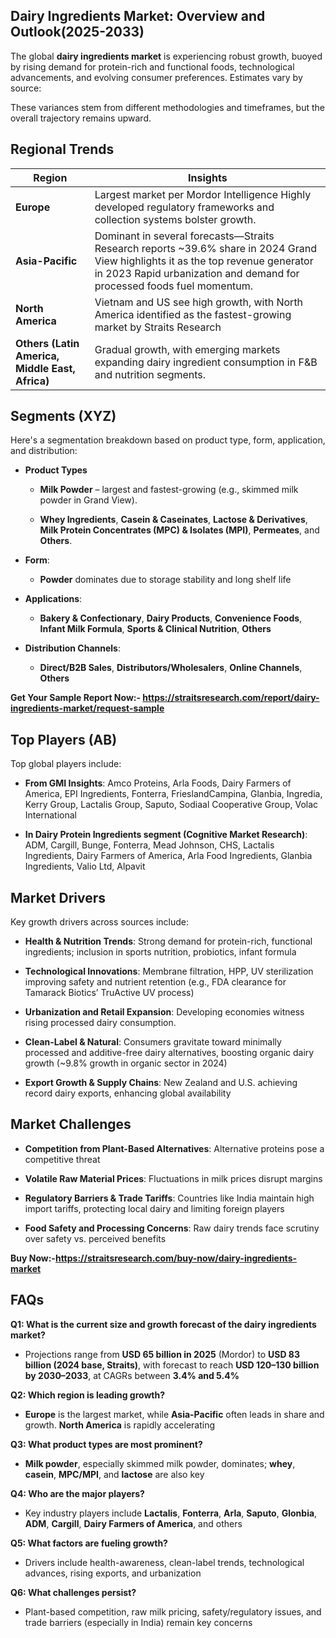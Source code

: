 <h2 data-start="277" data-end="326">Dairy Ingredients Market: Overview and Outlook(2025-2033)</h2>
<p data-start="328" data-end="550">The global <strong data-start="339" data-end="367">dairy ingredients market</strong> is experiencing robust growth, buoyed by rising demand for protein-rich and functional foods, technological advancements, and evolving consumer preferences. Estimates vary by source:</p>
<p data-start="1264" data-end="1372">These variances stem from different methodologies and timeframes, but the overall trajectory remains upward.</p>
<h2 data-start="1379" data-end="1397">Regional Trends</h2>
<div>
<div tabindex="-1">
<table data-start="1399" data-end="2281">
<thead data-start="1399" data-end="1430">
<tr data-start="1399" data-end="1430">
<th data-start="1399" data-end="1418" data-col-size="md">Region</th>
<th data-start="1418" data-end="1430" data-col-size="xl">Insights</th>
</tr>
</thead>
<tbody data-start="1463" data-end="2281">
<tr data-start="1463" data-end="1641">
<td data-start="1463" data-end="1482" data-col-size="md"><strong data-start="1465" data-end="1475">Europe</strong></td>
<td data-start="1482" data-end="1641" data-col-size="xl">Largest market per Mordor Intelligence&nbsp;Highly developed regulatory frameworks and collection systems bolster growth.</td>
</tr>
<tr data-start="1642" data-end="1945">
<td data-start="1642" data-end="1661" data-col-size="md"><strong data-start="1644" data-end="1660">Asia-Pacific</strong></td>
<td data-start="1661" data-end="1945" data-col-size="xl">Dominant in several forecasts&mdash;Straits Research reports ~39.6% share in 2024&nbsp;Grand View highlights it as the top revenue generator in 2023 Rapid urbanization and demand for processed foods fuel momentum.</td>
</tr>
<tr data-start="1946" data-end="2119">
<td data-start="1946" data-end="1965" data-col-size="md"><strong data-start="1948" data-end="1965">North America</strong></td>
<td data-start="1965" data-end="2119" data-col-size="xl">Vietnam and US see high growth, with North America identified as the fastest-growing market by Straits Research</td>
</tr>
<tr data-start="2120" data-end="2281">
<td data-start="2120" data-end="2170" data-col-size="md"><strong data-start="2122" data-end="2169">Others (Latin America, Middle East, Africa)</strong></td>
<td data-col-size="xl" data-start="2170" data-end="2281">Gradual growth, with emerging markets expanding dairy ingredient consumption in F&amp;B and nutrition segments.</td>
</tr>
</tbody>
</table>
</div>
</div>
<h2 data-start="2288" data-end="2305">Segments (XYZ)</h2>
<p data-start="2307" data-end="2398">Here's a segmentation breakdown based on product type, form, application, and distribution:</p>
<ul data-start="2400" data-end="3202">
<li data-start="2400" data-end="2715">
<p data-start="2402" data-end="2458"><strong data-start="2402" data-end="2419">Product Types</strong>&nbsp;</p>
<ul data-start="2461" data-end="2715">
<li data-start="2461" data-end="2552">
<p data-start="2463" data-end="2552"><strong data-start="2463" data-end="2478">Milk Powder</strong> &ndash; largest and fastest-growing (e.g., skimmed milk powder in Grand View).</p>
</li>
<li data-start="2555" data-end="2715">
<p data-start="2557" data-end="2715"><strong data-start="2557" data-end="2577">Whey Ingredients</strong>, <strong data-start="2579" data-end="2602">Casein &amp; Caseinates</strong>, <strong data-start="2604" data-end="2629">Lactose &amp; Derivatives</strong>, <strong data-start="2631" data-end="2683">Milk Protein Concentrates (MPC) &amp; Isolates (MPI)</strong>, <strong data-start="2685" data-end="2698">Permeates</strong>, and <strong data-start="2704" data-end="2714">Others</strong>.</p>
</li>
</ul>
</li>
<li data-start="2717" data-end="2837">
<p data-start="2719" data-end="2728"><strong data-start="2719" data-end="2727">Form</strong>:</p>
<ul data-start="2731" data-end="2837">
<li data-start="2731" data-end="2837">
<p data-start="2733" data-end="2837"><strong data-start="2733" data-end="2743">Powder</strong> dominates due to storage stability and long shelf life&nbsp;</p>
</li>
</ul>
</li>
<li data-start="2839" data-end="3043">
<p data-start="2841" data-end="2858"><strong data-start="2841" data-end="2857">Applications</strong>:</p>
<ul data-start="2861" data-end="3043">
<li data-start="2861" data-end="3043">
<p data-start="2863" data-end="3043"><strong data-start="2863" data-end="2889">Bakery &amp; Confectionary</strong>, <strong data-start="2891" data-end="2909">Dairy Products</strong>, <strong data-start="2911" data-end="2932">Convenience Foods</strong>, <strong data-start="2934" data-end="2957">Infant Milk Formula</strong>, <strong data-start="2959" data-end="2990">Sports &amp; Clinical Nutrition</strong>, <strong data-start="2992" data-end="3002">Others</strong></p>
</li>
</ul>
</li>
<li data-start="3045" data-end="3202">
<p data-start="3047" data-end="3073"><strong data-start="3047" data-end="3072">Distribution Channels</strong>:</p>
<ul data-start="3076" data-end="3202">
<li data-start="3076" data-end="3202">
<p data-start="3078" data-end="3202"><strong data-start="3078" data-end="3098">Direct/B2B Sales</strong>, <strong data-start="3100" data-end="3128">Distributors/Wholesalers</strong>, <strong data-start="3130" data-end="3149">Online Channels</strong>, <strong data-start="3151" data-end="3161">Others</strong></p>
</li>
</ul>
</li>
</ul>
<p><strong data-start="3151" data-end="3161">Get Your Sample Report Now:-&nbsp;<a href="https://straitsresearch.com/report/dairy-ingredients-market/request-sample">https://straitsresearch.com/report/dairy-ingredients-market/request-sample</a></strong></p>
<h2 data-start="3209" data-end="3228">Top Players (AB)</h2>
<p data-start="3230" data-end="3257">Top global players include:</p>
<ul data-start="3259" data-end="3800">
<li data-start="3259" data-end="3525">
<p data-start="3261" data-end="3525"><strong data-start="3261" data-end="3282">From GMI Insights</strong>: Amco Proteins, Arla Foods, Dairy Farmers of America, EPI Ingredients, Fonterra, FrieslandCampina, Glanbia, Ingredia, Kerry Group, Lactalis Group, Saputo, Sodiaal Cooperative Group, Volac International&nbsp;</p>
</li>
<li data-start="3527" data-end="3800">
<p data-start="3529" data-end="3800"><strong data-start="3529" data-end="3597">In Dairy Protein Ingredients segment (Cognitive Market Research)</strong>: ADM, Cargill, Bunge, Fonterra, Mead Johnson, CHS, Lactalis Ingredients, Dairy Farmers of America, Arla Food Ingredients, Glanbia Ingredients, Valio Ltd, Alpavit</p>
</li>
</ul>
<h2 data-start="3807" data-end="3824">Market Drivers</h2>
<p data-start="3826" data-end="3868">Key growth drivers across sources include:</p>
<ul data-start="3870" data-end="4772">
<li data-start="3870" data-end="4057">
<p data-start="3872" data-end="4057"><strong data-start="3872" data-end="3901">Health &amp; Nutrition Trends</strong>: Strong demand for protein-rich, functional ingredients; inclusion in sports nutrition, probiotics, infant formula</p>
</li>
<li data-start="4058" data-end="4279">
<p data-start="4060" data-end="4279"><strong data-start="4060" data-end="4089">Technological Innovations</strong>: Membrane filtration, HPP, UV sterilization improving safety and nutrient retention (e.g., FDA clearance for Tamarack Biotics&rsquo; TruActive UV process)&nbsp;</p>
</li>
<li data-start="4280" data-end="4385">
<p data-start="4282" data-end="4385"><strong data-start="4282" data-end="4319">Urbanization and Retail Expansion</strong>: Developing economies witness rising processed dairy consumption.</p>
</li>
<li data-start="4386" data-end="4611">
<p data-start="4388" data-end="4611"><strong data-start="4388" data-end="4413">Clean-Label &amp; Natural</strong>: Consumers gravitate toward minimally processed and additive-free dairy alternatives, boosting organic dairy growth (~9.8% growth in organic sector in 2024)&nbsp;</p>
</li>
<li data-start="4612" data-end="4772">
<p data-start="4614" data-end="4772"><strong data-start="4614" data-end="4647">Export Growth &amp; Supply Chains</strong>: New Zealand and U.S. achieving record dairy exports, enhancing global availability&nbsp;</p>
</li>
</ul>
<h2 data-start="4779" data-end="4799">Market Challenges</h2>
<ul data-start="4801" data-end="5395">
<li data-start="4801" data-end="4937">
<p data-start="4803" data-end="4937"><strong data-start="4803" data-end="4848">Competition from Plant-Based Alternatives</strong>: Alternative proteins pose a competitive threat</p>
</li>
<li data-start="4938" data-end="5058">
<p data-start="4940" data-end="5058"><strong data-start="4940" data-end="4972">Volatile Raw Material Prices</strong>: Fluctuations in milk prices disrupt margins</p>
</li>
<li data-start="5059" data-end="5245">
<p data-start="5061" data-end="5245"><strong data-start="5061" data-end="5100">Regulatory Barriers &amp; Trade Tariffs</strong>: Countries like India maintain high import tariffs, protecting local dairy and limiting foreign players</p>
</li>
<li data-start="5246" data-end="5395">
<p data-start="5248" data-end="5395"><strong data-start="5248" data-end="5287">Food Safety and Processing Concerns</strong>: Raw dairy trends face scrutiny over safety vs. perceived benefits</p>
</li>
</ul>
<p><strong>Buy Now:-<a href="https://straitsresearch.com/buy-now/dairy-ingredients-market">https://straitsresearch.com/buy-now/dairy-ingredients-market</a></strong></p>
<h2 data-start="5402" data-end="5409">FAQs</h2>
<p data-start="5411" data-end="5498"><strong data-start="5411" data-end="5496">Q1: What is the current size and growth forecast of the dairy ingredients market?</strong></p>
<ul data-start="5499" data-end="5740">
<li data-start="5499" data-end="5740">
<p data-start="5501" data-end="5740">Projections range from <strong data-start="5524" data-end="5550">USD 65 billion in 2025</strong> (Mordor) to <strong data-start="5563" data-end="5602">USD 83 billion (2024 base, Straits)</strong>, with forecast to reach <strong data-start="5627" data-end="5663">USD 120&ndash;130 billion by 2030&ndash;2033</strong>, at CAGRs between <strong data-start="5682" data-end="5699">3.4% and 5.4%</strong>&nbsp;</p>
</li>
</ul>
<p data-start="5742" data-end="5783"><strong data-start="5742" data-end="5781">Q2: Which region is leading growth?</strong></p>
<ul data-start="5784" data-end="5958">
<li data-start="5784" data-end="5958">
<p data-start="5786" data-end="5958"><strong data-start="5786" data-end="5796">Europe</strong> is the largest market, while <strong data-start="5826" data-end="5842">Asia-Pacific</strong> often leads in share and growth. <strong data-start="5876" data-end="5893">North America</strong> is rapidly accelerating</p>
</li>
</ul>
<p data-start="5960" data-end="6008"><strong data-start="5960" data-end="6006">Q3: What product types are most prominent?</strong></p>
<ul data-start="6009" data-end="6175">
<li data-start="6009" data-end="6175">
<p data-start="6011" data-end="6175"><strong data-start="6011" data-end="6026">Milk powder</strong>, especially skimmed milk powder, dominates; <strong data-start="6071" data-end="6079">whey</strong>, <strong data-start="6081" data-end="6091">casein</strong>, <strong data-start="6093" data-end="6104">MPC/MPI</strong>, and <strong data-start="6110" data-end="6121">lactose</strong> are also key</p>
</li>
</ul>
<p data-start="6177" data-end="6213"><strong data-start="6177" data-end="6211">Q4: Who are the major players?</strong></p>
<ul data-start="6214" data-end="6411">
<li data-start="6214" data-end="6411">
<p data-start="6216" data-end="6411">Key industry players include <strong data-start="6245" data-end="6257">Lactalis</strong>, <strong data-start="6259" data-end="6271">Fonterra</strong>, <strong data-start="6273" data-end="6281">Arla</strong>, <strong data-start="6283" data-end="6293">Saputo</strong>, <strong data-start="6295" data-end="6306">Glonbia</strong>, <strong data-start="6308" data-end="6315">ADM</strong>, <strong data-start="6317" data-end="6328">Cargill</strong>, <strong data-start="6330" data-end="6358">Dairy Farmers of America</strong>, and others&nbsp;</p>
</li>
</ul>
<p data-start="6413" data-end="6455"><strong data-start="6413" data-end="6453">Q5: What factors are fueling growth?</strong></p>
<ul data-start="6456" data-end="6609">
<li data-start="6456" data-end="6609">
<p data-start="6458" data-end="6609">Drivers include health-awareness, clean-label trends, technological advances, rising exports, and urbanization</p>
</li>
</ul>
<p data-start="6611" data-end="6645"><strong data-start="6611" data-end="6643">Q6: What challenges persist?</strong></p>
<ul data-start="6646" data-end="6818">
<li data-start="6646" data-end="6818">
<p data-start="6648" data-end="6818">Plant-based competition, raw milk pricing, safety/regulatory issues, and trade barriers (especially in India) remain key concerns&nbsp;</p>
</li>
</ul>
<p>&nbsp;</p>
